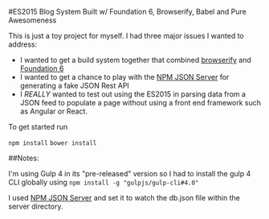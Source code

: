 #ES2015 Blog System Built w/ Foundation 6, Browserify, Babel and Pure Awesomeness

This is just a toy project for myself.  I had three major issues I wanted to address:

* I wanted to get a build system together that combined [browserify](https://www.npmjs.com/package/browserify) and [Foundation 6](https://github.com/zurb/foundation-sites)
* I wanted to get a chance to play with the [NPM JSON Server](https://www.npmjs.com/package/json-server) for generating a fake JSON Rest API
* I _REALLY_ wanted to test out using the ES2015 in parsing data from a JSON feed to populate a page without using a front end framework such as Angular or React.

To get started run

`npm install`
`bower install`

##Notes:

I'm using Gulp 4 in its "pre-released" version so I had to install the gulp 4 CLI globally using
`npm install -g "gulpjs/gulp-cli#4.0"`

I used [NPM JSON Server](https://www.npmjs.com/package/json-server) and set it to watch the db.json file within the server directory.
